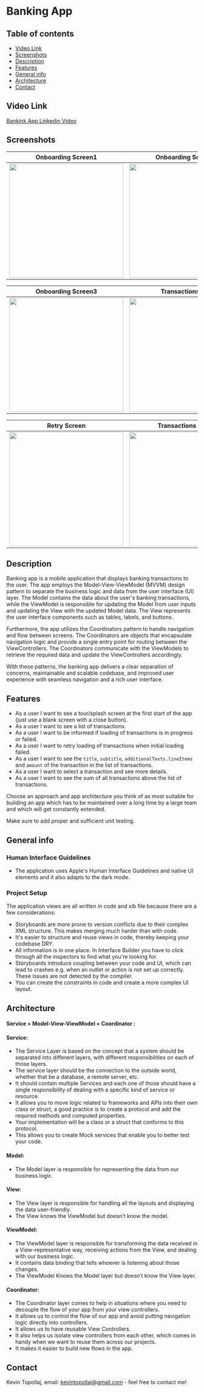 # Banking App

## Table of contents
* [Video Link](#video-link)
* [Screenshots](#screenshots)
* [Description](#description)
* [Features](#Features)
* [General info](#general-info)
* [Architecture](#architecture)
* [Contact](#contact)


## Video Link

[Bankink App Linkedin Video](https://www.linkedin.com/feed/update/urn:li:activity:7042878821913571328/)



## Screenshots

Onboarding Screen1         |  Onboarding Screen2
:-------------------------:|:-------------------------:
<img src="./img/S1.png" width="300"> | <img src="./img/S2.png" width="300">

Onboarding Screen3         |  Transactions List
:-------------------------:|:-------------------------:
<img src="./img/S3.png" width="300"> | <img src="./img/S4.png" width="300">

Retry Screen               |  Transactions Detail
:-------------------------:|:-------------------------:
<img src="./img/S5.png" width="300"> | <img src="./img/S6.png" width="300">



## Description

Banking app is a mobile application that displays banking transactions to the user. The app employs the Model-View-ViewModel (MVVM) design pattern to separate the business logic and data from the user interface (UI) layer. The Model contains the data about the user's banking transactions, while the ViewModel is responsible for updating the Model from user inputs and updating the View with the updated Model data. The View represents the user interface components such as tables, labels, and buttons.

Furthermore, the app utilizes the Coordinators pattern to handle navigation and flow between screens. The Coordinators are objects that encapsulate navigation logic and provide a single entry point for routing between the ViewControllers. The Coordinators communicate with the ViewModels to retrieve the required data and update the ViewControllers accordingly.

With these patterns, the banking app delivers a clear separation of concerns, maintainable and scalable codebase, and improved user experience with seamless navigation and a rich user interface.


## Features

- As a user I want to see a tour/splash screen at the first start of the app (just use a blank screen with a close button).
- As a user I want to see a list of transactions.
- As a user I want to be informed if loading of transactions is in progress or failed.
- As a user I want to retry loading of transactions when initial loading failed.
- As a user I want to see the `title`, `subtitle`, `additionalTexts.lineItems` and `amount` of the transaction in the list of transactions.
- As a user I want to select a transaction and see more details.
- As a user I want to see the sum of all transactions above the list of transactions.

Choose an approach and app architecture you think of as most suitable for building an app which has to be maintained over a long time by a large team and which will get constantly extended. 

Make sure to add proper and sufficient unit testing.


## General info

### Human Interface Guidelines
* The application uses Apple's Human Interface Guidelines and native UI elements and it also adapts to the dark mode.

### Project Setup
The application views are all written in code and xib file because there are a few considerations:

* Storyboards are more prone to version conflicts due to their complex XML structure. This makes merging much harder than with code.
* It's easier to structure and reuse views in code, thereby keeping your codebase DRY.
* All information is in one place. In Interface Builder you have to click through all the inspectors to find what you're looking for.
* Storyboards introduce coupling between your code and UI, which can lead to crashes e.g. when an outlet or action is not set up correctly. These issues are not detected by the compiler.
* You can create the constraints in code and create a more complex UI layout.



## Architecture

#### Service + Model-View-ViewModel + Coordinator :

#### Service:

- The Service Layer is based on the concept that a system should be separated into different layers, with different responsibilities on each of those layers.
- The service layer should be the connection to the outside world, whether that be a database, a remote server, etc.
- It should contain multiple Services and each one of those should have a single responsibility of dealing with a specific kind of service or resource.
- It allows you to move logic related to frameworks and APIs into their own class or struct, a good practice is to create a protocol and add the required methods and computed properties. 
- Your implementation will be a class or a struct that conforms to this protocol.
- This allows you to create Mock services that enable you to better test your code.


#### Model:

- The Model layer is responsible for representing the data from our business logic.


#### View:

- The View layer is responsible for handling all the layouts and displaying the data user-friendly. 
- The View knows the ViewModel but doesn't know the model.


#### ViewModel:

- The ViewModel layer is responsible for transforming the data received in a View-representative way, receiving actions from the View, and dealing with our business logic.
- It contains data binding that tells whoever is listening about those changes. 
- The ViewModel Knows the Model layer but doesn’t know the View layer. 


#### Coordinator:

- The Coordinator layer comes to help in situations where you need to decouple the flow of your app from your view controllers.
- It allows us to control the flow of our app and avoid putting navigation logic directly into controllers. 
- It allows us to have reusable View Controllers.
- It also helps us isolate view controllers from each other, which comes in handy when we want to reuse them across our projects. 
- It makes it easier to build new flows in the app.

## Contact
Kevin Topollaj, email: kevintopollaj@gmail.com - feel free to contact me!
